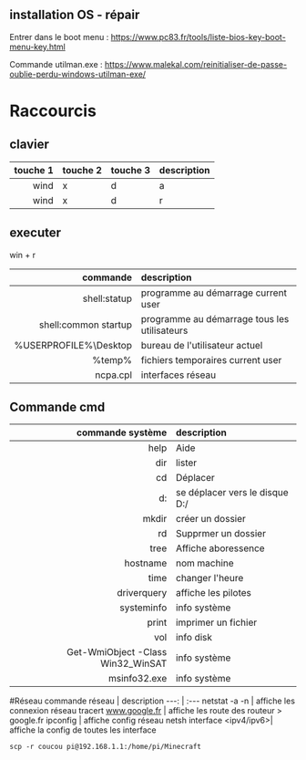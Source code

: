 ## installation OS - répair
Entrer dans le boot menu : https://www.pc83.fr/tools/liste-bios-key-boot-menu-key.html

Commande utilman.exe :  https://www.malekal.com/reinitialiser-de-passe-oublie-perdu-windows-utilman-exe/

# Raccourcis
## clavier
touche 1 | touche 2 | touche 3 | description
 ---: | :--- | --- | ---
 wind | x | d | a | shutdown
 wind | x | d | r | redémarrer

## executer
win + r


commande | description
 ---: | :---
shell:statup | programme au démarrage    current user
shell:common startup | programme au démarrage    tous les utilisateurs
%USERPROFILE%\Desktop | bureau de l'utilisateur actuel
%temp% | fichiers temporaires current user
ncpa.cpl | interfaces réseau




## Commande cmd
commande système | description
 ---: | :---
help | Aide
dir | lister
cd | Déplacer
d: | se déplacer vers le disque D:/
mkdir | créer un dossier
rd | Supprmer un dossier
tree | Affiche  aboressence
hostname | nom machine
time | changer l'heure
driverquery | affiche les pilotes
systeminfo | info système
print | imprimer un fichier
vol | info disk
Get-WmiObject -Class Win32_WinSAT | info système 
msinfo32.exe | info système


#Réseau 
commande réseau | description
 ---: | :---
netstat -a -n | affiche les connexion réseau
tracert www.google.fr | affiche les route des routeur  >    google.fr
ipconfig | affiche config réseau
netsh interface <ipv4/ipv6>| affiche la config de toutes les interface

```scp -r coucou pi@192.168.1.1:/home/pi/Minecraft```

